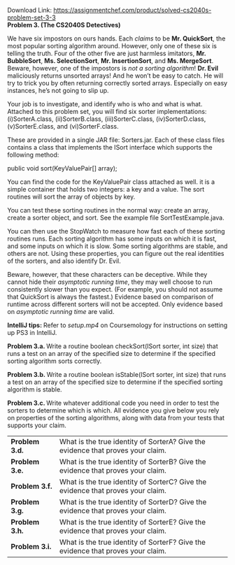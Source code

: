 Download Link: https://assignmentchef.com/product/solved-cs2040s-problem-set-3-3
<br>
<strong>Problem 3.           (The CS2040S Detectives)</strong>

We have six impostors on ours hands. Each <em>claims </em>to be <strong>Mr. QuickSort</strong>, the most popular sorting algorithm around. However, only one of these six is telling the truth. Four of the other five are just harmless imitators, <strong>Mr. BubbleSort</strong>, <strong>Ms. SelectionSort</strong>, <strong>Mr. InsertionSort</strong>, and <strong>Ms. MergeSort</strong>. Beware, however, one of the impostors is <em>not a sorting algorithm</em>! <strong>Dr. Evil </strong>maliciously returns unsorted arrays! And he won’t be easy to catch. He will try to trick you by often returning correctly sorted arrays. Especially on easy instances, he’s not going to slip up.

Your job is to investigate, and identify who is who and what is what. Attached to this problem set, you will find six sorter implementations: (i)SorterA.class, (ii)SorterB.class, (iii)SorterC.class, (iv)SorterD.class, (v)SorterE.class, and (vi)SorterF.class.

These are provided in a single JAR file: Sorters.jar. Each of these class files contains a class that implements the ISort interface which supports the following method:

public void sort(KeyValuePair[] array);

You can find the code for the KeyValuePair class attached as well. it is a simple container that holds two integers: a key and a value. The sort routines will sort the array of objects by key.

You can test these sorting routines in the normal way: create an array, create a sorter object, and sort. See the example file SortTestExample.java.

You can then use the StopWatch to measure how fast each of these sorting routines runs. Each sorting algorithm has some inputs on which it is fast, and some inputs on which it is slow. Some sorting algorithms are stable, and others are not. Using these properties, you can figure out the real identities of the sorters, and also identify Dr. Evil.

Beware, however, that these characters can be deceptive. While they cannot hide their <em>asymptotic running time</em>, they may well choose to run consistently slower than you expect. (For example, you should not assume that QuickSort is always the fastest.) Evidence based on comparison of runtime across different sorters will not be accepted. Only evidence based on <em>asymptotic running time </em>are valid.

<strong>IntelliJ tips:           </strong>Refer to <em>setup.mp4 </em>on Coursemology for instructions on setting up PS3 in IntelliJ.

<strong>Problem 3.a. </strong>Write a routine boolean checkSort(ISort sorter, int size) that runs a test on an array of the specified size to determine if the specified sorting algorithm sorts correctly.

<strong>Problem 3.b. </strong>Write a routine boolean isStable(ISort sorter, int size) that runs a test on an array of the specified size to determine if the specified sorting algorithm is stable.

<strong>Problem 3.c. </strong>Write whatever additional code you need in order to test the sorters to determine which is which. All evidence you give below you rely on properties of the sorting algorithms, along with data from your tests that supports your claim.

<table width="624">

 <tbody>

  <tr>

   <td width="109"><strong>Problem 3.d.</strong></td>

   <td width="515">What is the true identity of SorterA? Give the evidence that proves your claim.</td>

  </tr>

  <tr>

   <td width="109"><strong>Problem 3.e.</strong></td>

   <td width="515">What is the true identity of SorterB? Give the evidence that proves your claim.</td>

  </tr>

  <tr>

   <td width="109"><strong>Problem 3.f.</strong></td>

   <td width="515">What is the true identity of SorterC? Give the evidence that proves your claim.</td>

  </tr>

  <tr>

   <td width="109"><strong>Problem 3.g.</strong></td>

   <td width="515">What is the true identity of SorterD? Give the evidence that proves your claim.</td>

  </tr>

  <tr>

   <td width="109"><strong>Problem 3.h.</strong></td>

   <td width="515">What is the true identity of SorterE? Give the evidence that proves your claim.</td>

  </tr>

  <tr>

   <td width="109"><strong>Problem 3.i.</strong></td>

   <td width="515">What is the true identity of SorterF? Give the evidence that proves your claim.</td>

  </tr>

 </tbody>

</table>


